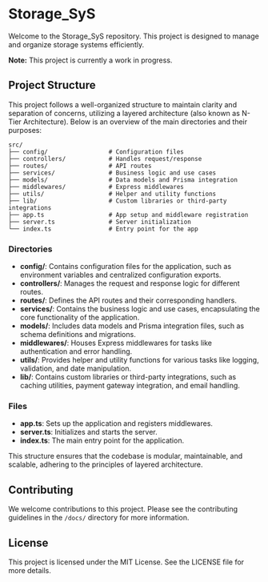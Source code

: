 # Storage_SyS

Welcome to the Storage_SyS repository. This project is designed to manage and organize storage systems efficiently.

**Note:** This project is currently a work in progress.

## Project Structure

This project follows a well-organized structure to maintain clarity and separation of concerns, utilizing a layered architecture (also known as N-Tier Architecture). Below is an overview of the main directories and their purposes:

```plaintext
src/
├── config/                 # Configuration files
├── controllers/            # Handles request/response
├── routes/                 # API routes
├── services/               # Business logic and use cases
├── models/                 # Data models and Prisma integration
├── middlewares/            # Express middlewares
├── utils/                  # Helper and utility functions
├── lib/                    # Custom libraries or third-party integrations
├── app.ts                  # App setup and middleware registration
├── server.ts               # Server initialization
└── index.ts                # Entry point for the app
```

### Directories

- **config/**: Contains configuration files for the application, such as environment variables and centralized configuration exports.
- **controllers/**: Manages the request and response logic for different routes.
- **routes/**: Defines the API routes and their corresponding handlers.
- **services/**: Contains the business logic and use cases, encapsulating the core functionality of the application.
- **models/**: Includes data models and Prisma integration files, such as schema definitions and migrations.
- **middlewares/**: Houses Express middlewares for tasks like authentication and error handling.
- **utils/**: Provides helper and utility functions for various tasks like logging, validation, and date manipulation.
- **lib/**: Contains custom libraries or third-party integrations, such as caching utilities, payment gateway integration, and email handling.

### Files

- **app.ts**: Sets up the application and registers middlewares.
- **server.ts**: Initializes and starts the server.
- **index.ts**: The main entry point for the application.

This structure ensures that the codebase is modular, maintainable, and scalable, adhering to the principles of layered architecture.

## Contributing

We welcome contributions to this project. Please see the contributing guidelines in the `/docs/` directory for more information.

## License

This project is licensed under the MIT License. See the LICENSE file for more details.
